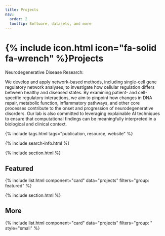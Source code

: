 ```yaml
---
title: Projects
nav:
  order: 2
  tooltip: Software, datasets, and more
---
```


# {% include icon.html icon="fa-solid fa-wrench" %}Projects

Neurodegenerative Disease Research:

We develop and apply network-based methods, including single-cell gene regulatory network analyses, to investigate how cellular regulation differs between healthy and diseased states. By examining patient- and cell-specific regulatory interactions, we aim to pinpoint how changes in DNA repair, metabolic function, inflammatory pathways, and other core processes contribute to the onset and progression of neurodegenerative disorders. Our lab is also committed to leveraging explainable AI techniques to ensure that computational findings can be meaningfully interpreted in a biological and clinical context.

{% include tags.html tags="publication, resource, website" %}

{% include search-info.html %}

{% include section.html %}

## Featured

{% include list.html component="card" data="projects" filters="group: featured" %}

{% include section.html %}

## More

{% include list.html component="card" data="projects" filters="group: " style="small" %}
